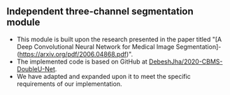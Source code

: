 ## Independent three-channel segmentation module
- This module is built upon the research presented in the paper titled "[A Deep Convolutional Neural Network for Medical Image Segmentation]-(https://arxiv.org/pdf/2006.04868.pdf)". 
- The implemented code is based on GitHub at [DebeshJha/2020-CBMS-DoubleU-Net](https://github.com/DebeshJha/2020-CBMS-DoubleU-Net).
- We have adapted and expanded upon it to meet the specific requirements of our implementation. 
